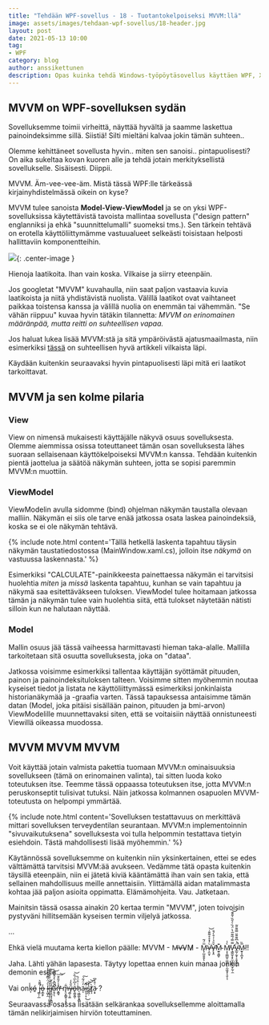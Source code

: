 ```yaml
---
title: "Tehdään WPF-sovellus - 18 - Tuotantokelpoiseksi MVVM:llä"
image: assets/images/tehdaan-wpf-sovellus/18-header.jpg
layout: post
date: 2021-05-13 10:00
tag:
- WPF
category: blog
author: anssikettunen
description: Opas kuinka tehdä Windows-työpöytäsovellus käyttäen WPF, XAML ja C#. Tässä osassa muutetaan sovellus mukailemaan MVVM-tyyliä.
---
```


## MVVM on WPF-sovelluksen sydän

Sovelluksemme toimii virheittä, näyttää hyvältä ja saamme laskettua painoindeksimme sillä. Siistiä! Silti mieltäni kalvaa jokin tämän suhteen..

Olemme kehittäneet sovellusta hyvin.. miten sen sanoisi.. pintapuolisesti? On aika sukeltaa kovan kuoren alle ja tehdä jotain merkityksellistä sovellukselle. Sisäisesti. Diippii.

MVVM. Äm-vee-vee-äm. Mistä tässä WPF:lle tärkeässä kirjainyhdistelmässä oikein on kyse?

MVVM tulee sanoista **Model-View-ViewModel** ja se on yksi WPF-sovelluksissa käytettävistä tavoista mallintaa sovellusta ("design pattern" englanniksi ja ehkä "suunnittelumalli" suomeksi tms.). Sen tärkein tehtävä on erotella käyttöliittymämme vastuualueet selkeästi toisistaan helposti hallittaviin komponentteihin.

![][1]{: .center-image }
<figcaption class="caption">Hienoja laatikoita. Ihan vain koska. Vilkaise ja siirry eteenpäin.</figcaption>

Jos googletat "MVVM" kuvahaulla, niin saat paljon vastaavia kuvia laatikoista ja niitä yhdistävistä nuolista. Välillä laatikot ovat vaihtaneet paikkaa toistensa kanssa ja välillä nuolia on enemmän tai vähemmän. "Se vähän riippuu" kuvaa hyvin tätäkin tilannetta: _MVVM on erinomainen määränpää, mutta reitti on suhteellisen vapaa._

Jos haluat lukea lisää MVVM:stä ja sitä ympäröivästä ajatusmaailmasta, niin esimerkiksi [tässä](https://www.wintellect.com/model-view-viewmodel-mvvm-explained/) on suhteellisen hyvä artikkeli vilkaista läpi.

Käydään kuitenkin seuraavaksi hyvin pintapuolisesti läpi mitä eri laatikot tarkoittavat.

## MVVM ja sen kolme pilaria

### View
View on nimensä mukaisesti käyttäjälle näkyvä osuus sovelluksesta.
Olemme aiemmissa osissa toteuttaneet tämän osan sovelluksesta lähes suoraan sellaisenaan käyttökelpoiseksi MVVM:n kanssa.
Tehdään kuitenkin pientä jaottelua ja säätöä näkymän suhteen, jotta se sopisi paremmin MVVM:n muottiin.

### ViewModel
ViewModelin avulla sidomme (bind) ohjelman näkymän taustalla olevaan malliin. Näkymän ei siis ole tarve enää jatkossa osata laskea painoindeksiä, koska se ei ole näkymän tehtävä.

{% include note.html content='Tällä hetkellä laskenta tapahtuu täysin näkymän taustatiedostossa (MainWindow.xaml.cs), jolloin itse _näkymä_ on vastuussa laskennasta.' %}

Esimerkiksi "CALCULATE"-painikkeesta painettaessa näkymän ei tarvitsisi huolehtia _miten_ ja _missä_ laskenta tapahtuu, kunhan se vain tapahtuu ja näkymä saa esitettäväkseen tuloksen.
ViewModel tulee hoitamaan jatkossa tämän ja näkymän tulee vain huolehtia siitä, että tulokset näytetään nätisti silloin kun ne halutaan näyttää.

### Model
Mallin osuus jää tässä vaiheessa harmittavasti hieman taka-alalle. Mallilla tarkoitetaan sitä osuutta sovelluksesta, joka on "dataa".

Jatkossa voisimme esimerkiksi tallentaa käyttäjän syöttämät pituuden, painon ja painoindeksituloksen talteen.
Voisimme sitten myöhemmin noutaa kyseiset tiedot ja listata ne käyttöliittymässä esimerkiksi jonkinlaista historianäkymää ja -graafia varten.
Tässä tapauksessa antaisimme tämän datan (Model, joka pitäisi sisällään painon, pituuden ja bmi-arvon) ViewModelille muunnettavaksi siten, että se voitaisiin näyttää onnistuneesti Viewillä oikeassa muodossa.

## MVVM MVVM MVVM

Voit käyttää jotain valmista pakettia tuomaan MVVM:n ominaisuuksia sovellukseen (tämä on erinomainen valinta), tai sitten luoda koko toteutuksen itse.
Teemme tässä oppaassa toteutuksen itse, jotta MVVM:n peruskonseptit tulisivat tutuksi. Näin jatkossa kolmannen osapuolen MVVM-toteutusta on helpompi ymmärtää.

{% include note.html content='Sovelluksen testattavuus on merkittävä mittari sovelluksen terveydentilan seurantaan. MVVM:n implementoinnin "sivuvaikutuksena" sovelluksesta voi tulla helpommin testattava tietyin esiehdoin. Tästä mahdollisesti lisää myöhemmin.' %}

Käytännössä sovelluksemme on kuitenkin niin yksinkertainen, ettei se edes välttämättä tarvitsisi MVVM:ää avukseen. Vedämme tätä opasta kuitenkin täysillä eteenpäin, niin ei jätetä kiviä kääntämättä ihan vain sen takia, että sellainen mahdollisuus meille annettaisiin. Ylittämällä aidan matalimmasta kohtaa jää paljon asioita oppimatta. Elämämohjeita. Vau. Jatketaan.

Mainitsin tässä osassa ainakin 20 kertaa termin "MVVM", joten toivoisin pystyväni hillitsemään kyseisen termin viljelyä jatkossa.

...

Ehkä vielä muutama kerta kiellon päälle: MVVM - M̶V̶V̷M̷ - M̴̢̦̺̮̬̬̅̈́͂ͅV̶͕̫̮̀̓̽̊̊͌͊͗͘͝ͅV̵̙͓̭̌̆̉͗͗̄̀́̐̕M̴̫̱͉͇̬͊  M̸͕͙̤̻̺̯̣̺̫̦̹̩̰͖͙̩̖͈̀̾ͅͅV̵̧̛̳̼̬̝̙̤̞͚̫̯̮̗̰̹̼̿̿́̅͌̅͛̀̈́̏̀͛̋̏͛̃̄͊͝V̴̲̰̦̰̝̦̞̬̥̼̫̈́̇͆͌͌̈̿͌̎͂̚̚ͅM̴̫̟̥̪͓̗̅̏!!

Jaha. Lähti vähän lapasesta. Täytyy lopettaa ennen kuin manaa jonkin demonin esille.

Vai onk̴͎̾ó̵̱ j̵̛̳̩̦̲͌̎͛o̶̧̲̭̗̓ l̴̝͖̩̯̀͑̈́̏͊̉̋͛̔̌ì̶̡͈̥̝͎͖̫̖̙͒̅̆͗̐̄̋͑̃͠ȉ̸̞͉̰͙͕̩̱͖̤̾̀̌͘ͅạ̷͈̗̖͂̌͆̽͛̒̂͆̌̚͘͝n̶̛͓͇̘̽̾̒͂̎̌̕͠͝ m̶̢̤̥̻͍͉̟̟͋y̷̺͔̯̼̑̋̀̾ö̶̢͚̬͖̹̾͆̀̅́̏̀͝ḣ̷̖͖̺͚̖̬̻̇̂̈́̏ä̷͔̒̈́͂́͠i̴͈͉̹̝̣͆̚͜͠s̴̻̪̣̔̽͝͝t̸̞̩̀ä̷͕̟̇̐̾͆ ?

Seuraavassa osassa lisätään selkärankaa sovelluksellemme aloittamalla tämän nelikirjaimisen hirviön toteuttaminen.

[1]: /assets/images/tehdaan-wpf-sovellus/18-01.jpg